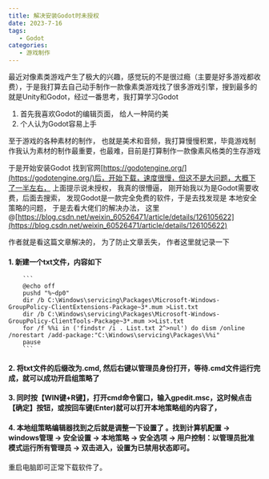 ```yaml
---
title: 解决安装Godot时未授权
date: 2023-7-16
tags:
   - Godot
categories:
   - 游戏制作
---
```



最近对像素类游戏产生了极大的兴趣，感觉玩的不是很过瘾（主要是好多游戏都收费），于是我打算去自己动手制作一款像素类游戏找了很多游戏引擎，搜到最多的就是Unity和Godot，经过一番思考，我打算学习Godot

1. 首先我喜欢Godot的编辑页面， 给人一种简约美
2. 个人认为Godot容易上手


至于游戏的各种素材的制作， 也就是美术和音频，我打算慢慢积累，毕竟游戏制作我认为素材的制作最重要，也最难，目前是打算制作一款像素风格类的生存游戏


于是开始安装Godot
找到官网[https://godotengine.org/](https://godotengine.org/)后，开始下载，速度很慢，但这不是大问题，大概下了一半左右，
上面提示说未授权， 我真的很懵逼， 刚开始我以为是Godot需要收费，后面去搜索， 发现Godot是一款完全免费的软件，于是去找发现是
本地安全策略的问题， 于是去看大佬们的解决办法， 这里@[https://blog.csdn.net/weixin_60526471/article/details/126105622](https://blog.csdn.net/weixin_60526471/article/details/126105622)

作者就是看这篇文章解决的， 为了防止文章丢失， 作者这里就记录一下

#### 1. 新建一个txt文件，内容如下
        ```
    	@echo off
    	pushd "%~dp0"
    	dir /b C:\Windows\servicing\Packages\Microsoft-Windows-GroupPolicy-ClientExtensions-Package~3*.mum >List.txt
    	dir /b C:\Windows\servicing\Packages\Microsoft-Windows-GroupPolicy-ClientTools-Package~3*.mum >>List.txt
    	for /f %%i in ('findstr /i . List.txt 2^>nul') do dism /online /norestart /add-package:"C:\Windows\servicing\Packages\%%i"
    	pause
    	```

#### 2. 将txt文件的后缀改为.cmd, 然后右键以管理员身份打开，等待.cmd文件运行完成，就可以成功开启组策略了

#### 3. 同时按【WIN键+R键】，打开cmd命令窗口，输入gpedit.msc，这时候点击【确定】按钮，或按回车键(Enter)就可以打开本地策略组的内容了，


#### 4. 本地组策略编辑器找到之后就是调整一下设置了 。找到计算机配置 → windows管理 → 安全设置 → 本地策略 → 安全选项 → 用户控制：以管理员批准模式运行所有管理员 → 双击进入，设置为已禁用状态即可。


重启电脑即可正常下载软件了。
